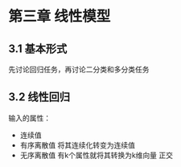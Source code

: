 # 第三章 线性模型

## 3.1 基本形式

先讨论回归任务，再讨论二分类和多分类任务


## 3.2 线性回归

输入的属性： 
* 连续值
* 有序离散值 将其连续化转变为连续值
* 无序离散值 有k个属性就将其转换为k维向量  正交
